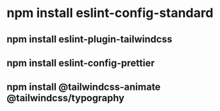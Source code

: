 # npm install eslint-config-standard

## npm install eslint-plugin-tailwindcss

## npm install eslint-config-prettier

## npm install @tailwindcss-animate @tailwindcss/typography
